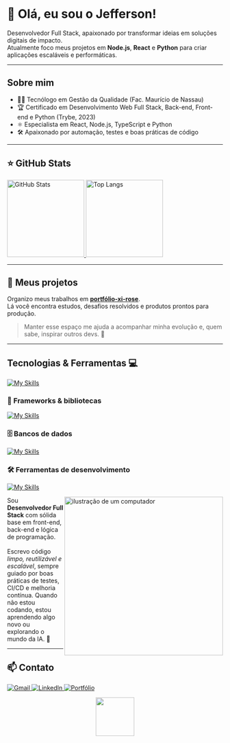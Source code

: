 # 💙 Olá, eu sou o Jefferson!

<p align="left">
  Desenvolvedor Full Stack, apaixonado por transformar ideias em soluções digitais de impacto. <br/>
  Atualmente foco meus projetos em <strong>Node.js</strong>, <strong>React</strong> e <strong>Python</strong> para criar aplicações escaláveis e performáticas.
</p>

---

## Sobre mim
- 👨‍🎓 Tecnólogo em Gestão da Qualidade (Fac. Maurício de Nassau)  
- 🏆 Certificado em Desenvolvimento Web Full Stack, Back-end, Front-end e Python (Trybe, 2023)  
- ⚛️ Especialista em React, Node.js, TypeScript e Python  
- 🛠️ Apaixonado por automação, testes e boas práticas de código  

---

## ⭐ GitHub Stats
<a href="https://github.com/jeffersonbrunoo">
  <img height="180" src="https://github-readme-stats.vercel.app/api?username=jeffersonbrunoo&show_icons=true&theme=radical&hide=contribs" alt="GitHub Stats"/>
  <img height="180" src="https://github-readme-stats.vercel.app/api/top-langs/?username=jeffersonbrunoo&layout=compact&langs_count=6&theme=radical" alt="Top Langs"/>
</a>

---

## 🚀 Meus projetos
Organizo meus trabalhos em [**portfólio-xi-rose**](https://portifolio-xi-rose.vercel.app/).  
Lá você encontra estudos, desafios resolvidos e produtos prontos para produção.

> Manter esse espaço me ajuda a acompanhar minha evolução e, quem sabe, inspirar outros devs. 💙

---

## Tecnologias & Ferramentas 💻
[![My Skills](https://skillicons.dev/icons?i=html,css,js,ts,react,nodejs,python,tailwind)](https://skillicons.dev)

### 🚀 Frameworks & bibliotecas
[![My Skills](https://skillicons.dev/icons?i=express,django,flask,nextjs,vite,graphql)](https://skillicons.dev)

### 🗄️ Bancos de dados
[![My Skills](https://skillicons.dev/icons?i=postgres,mysql,mongodb,redis,firebase)](https://skillicons.dev)

### 🛠️ Ferramentas de desenvolvimento
[![My Skills](https://skillicons.dev/icons?i=docker,git,github,aws,vercel,netlify,figma,vscode,postman)](https://skillicons.dev)

<img src="https://raw.githubusercontent.com/MicaelliMedeiros/micaellimedeiros/master/image/computer-illustration.png" alt="ilustração de um computador" width="370" align="right"/>

<p align="left">
  Sou <strong>Desenvolvedor Full Stack</strong> com sólida base em front-end, back-end e lógica de programação. <br/><br/>
  Escrevo código <em>limpo, reutilizável e escalável</em>, sempre guiado por boas práticas de testes, CI/CD e melhoria contínua.  
  Quando não estou codando, estou aprendendo algo novo ou explorando o mundo da IA. 🚀
</p>

---

## 📫 Contato
<p align="left">
  <a href="mailto:bruunosoousaa@gmail.com" title="Gmail">
    <img src="https://img.shields.io/badge/-Gmail-FF0000?style=flat-square&labelColor=FF0000&logo=gmail&logoColor=white" alt="Gmail"/>
  </a>
  <a href="https://www.linkedin.com/in/jbsoousa/" title="LinkedIn">
    <img src="https://img.shields.io/badge/-LinkedIn-0e76a8?style=flat-square&logo=linkedin&logoColor=white" alt="LinkedIn"/>
  </a>
  <a href="https://portifolio-xi-rose.vercel.app/" title="Portfólio">
    <img src="https://img.shields.io/badge/-Portfólio-000?style=flat-square&logo=githubpages&logoColor=white" alt="Portfólio"/>
  </a>
</p>

<div align="center">
  <img src="https://visitor-badge.laobi.icu/badge?page_id=jeffersonbrunoo.jeffersonbrunoo&left_color=darkblue&right_color=blueviolet" width="90"/>
</div>
